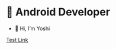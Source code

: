 # 👀 Android Developer

- 👋 Hi, I’m Yoshi
 
<!---
socar-yoshi/socar-yoshi is a ✨ special ✨ repository because its `README.md` (this file) appears on your GitHub profile.
You can click the Preview link to take a look at your changes.
--->

[Test Link](socar-v2://view/filtered-car-class?filterIds=56&classIds=287,288,361,333,323,326,364,345,266,304,305,360,307)
